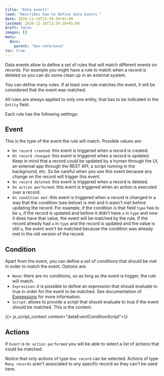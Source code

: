 ```yaml
---
title: "Data events"
lead: "Describes how to define data events."
date: 2020-11-16T13:59:39+01:00
lastmod: 2020-11-16T13:59:39+01:00
draft: false
images: []
menu:
  docs:
    parent: "dev-reference"
toc: true
---
```


Data events allow to define a set of rules that will match different events on records. For 
example you might have a rule to match when a record is deleted so you can do some clean up 
in an external system.

You can define many rules. If at least one rule matches the event, it will be considered that 
the event was matched.

All rules are always applied to only one entity, that has to be indicated in the `Entity` field.

Each rule has the following settings:

## Event

This is the type of the event the rule will match. Possible values are:
 
- `On record created`: this event is triggered when a record is created.
- `On record changed`: this event is triggered when a record is updated. Keep in mind that a record 
  could be updated by a human through the UI, an external app through the REST API, a script running
  in the background, etc. So be careful when you use this event because any change on the record will
  trigger this event.
- `On record deleted`: this event is triggered when a record is deleted.
- `On action performed`: this event is triggered when an action is executed over a record. 
- `On condition met`: this event is triggered when a record is changed in a way that the condition 
  (see below) is met and it wasn't met before updating the record. For example, if the condition is 
  that field `type` has to be `a`, if the record is updated and before it didn't have `a` in `type` 
  and now it does have that value, the event will be matched by the rule. If the record already had `a` 
  in `type` and the record is updated and the value is still `a`, the event won't be matched because 
  the condition was already met in the old version of the record.

## Condition

Apart from the event, you can define a set of conditions that should be met in order to match the
event. Options are:

- `None`: there are no conditions, so as long as the event is trigger, the rule will match.
- `Expression`: it is possible to define an expression that should evaluate to true in order for the
  event to be matched.
  See documentation of [Expressions]({{site.baseurl}}/app-development-metadata-management-metadata-common-tools-expressions.html) for more
  information.
- `Script`: allows to provide a script that should evaluate to true if the event should be matched.
  This is the context:


{{< js_script_context context="dataEventConditionScript">}}


## Actions

If `Event` is `On action performed` you will be able to select a list of actions that could be matched.

Notice that only actions of type `One record` can be selected. Actions of type `Many records` aren't
associated to any specific record so they can't be used here.
